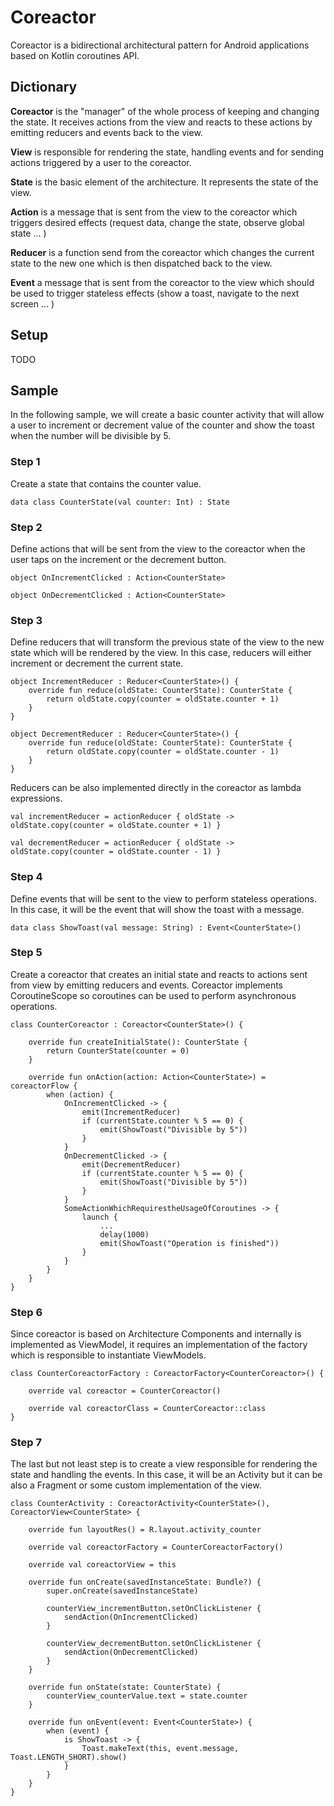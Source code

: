 
  
# Coreactor  
Coreactor is a bidirectional architectural pattern for Android applications based on Kotlin coroutines API.  
  
## Dictionary  
  
**Coreactor** is the "manager" of the whole process of keeping and changing the state. It receives actions from the view and reacts to these actions by emitting reducers and events back to the view. 
  
**View** is responsible for rendering the state, handling events and for sending actions triggered by a user to the coreactor.  
  
**State** is the basic element of the architecture. It represents the state of the view.
  
**Action** is a message that is sent from the view to the coreactor which triggers desired effects (request data, change the state, observe global state ... )  
  
**Reducer** is a function send from the coreactor which changes the current state to the new one which is then dispatched back to the view.  
  
**Event** a message that is sent from the coreactor to the view which should be used to trigger stateless effects (show a toast, navigate to the next screen ... ) 
  
## Setup

TODO

## Sample

In the following sample, we will create a basic counter activity that will allow a user to increment or decrement value of the counter and show the toast when the number will be divisible by 5.

### Step 1  
  
Create a state that contains the counter value.
```  
data class CounterState(val counter: Int) : State  
```  
  
### Step 2  
  
Define actions that will be sent from the view to the coreactor when the user taps on the increment or the decrement button.
```  
object OnIncrementClicked : Action<CounterState>  
  
object OnDecrementClicked : Action<CounterState>  
```  
  
### Step 3  
  
Define reducers that will transform the previous state of the view to the new state which will be rendered by the view. In this case, reducers will either increment or decrement the current state.
```  
object IncrementReducer : Reducer<CounterState>() {
    override fun reduce(oldState: CounterState): CounterState {
        return oldState.copy(counter = oldState.counter + 1)
    }
}

object DecrementReducer : Reducer<CounterState>() {
    override fun reduce(oldState: CounterState): CounterState {
        return oldState.copy(counter = oldState.counter - 1)
    }
}
```  
  
Reducers can be also implemented directly in the coreactor as lambda expressions. 
```  
val incrementReducer = actionReducer { oldState -> oldState.copy(counter = oldState.counter + 1) }  
  
val decrementReducer = actionReducer { oldState -> oldState.copy(counter = oldState.counter - 1) }  
```  
  
### Step 4  
  
Define events that will be sent to the view to perform stateless operations. In this case, it will be the event that will show the toast with a message.
```  
data class ShowToast(val message: String) : Event<CounterState>()  
```  
  
### Step 5  
  
Create a coreactor that creates an initial state and reacts to actions sent from view by emitting reducers and events. Coreactor implements CoroutineScope so coroutines can be used to perform asynchronous operations.
```  
class CounterCoreactor : Coreactor<CounterState>() {
    
    override fun createInitialState(): CounterState {
        return CounterState(counter = 0)
    }
    
    override fun onAction(action: Action<CounterState>) = coreactorFlow {
        when (action) {
            OnIncrementClicked -> {
                emit(IncrementReducer)
                if (currentState.counter % 5 == 0) {
                    emit(ShowToast("Divisible by 5"))
                }
            }
            OnDecrementClicked -> {
                emit(DecrementReducer)
                if (currentState.counter % 5 == 0) {
                    emit(ShowToast("Divisible by 5"))
                }
            }
            SomeActionWhichRequirestheUsageOfCoroutines -> {
                launch {
                    ...
                    delay(1000)
                    emit(ShowToast("Operation is finished"))
                }
            }
        }
    }
}
```
  
### Step 6  
  
Since coreactor is based on Architecture Components and internally is implemented as ViewModel, it requires an implementation of the factory which is responsible to instantiate ViewModels.
  
```
class CounterCoreactorFactory : CoreactorFactory<CounterCoreactor>() {
    
    override val coreactor = CounterCoreactor()
    
    override val coreactorClass = CounterCoreactor::class
}  
```
  
### Step 7   
The last but not least step is to create a view responsible for rendering the state and handling the events. In this case, it will be an Activity but it can be also a Fragment or some custom implementation of the view.  
  
```  
class CounterActivity : CoreactorActivity<CounterState>(), CoreactorView<CounterState> {

    override fun layoutRes() = R.layout.activity_counter

    override val coreactorFactory = CounterCoreactorFactory()
    
    override val coreactorView = this

    override fun onCreate(savedInstanceState: Bundle?) {
        super.onCreate(savedInstanceState)
    
        counterView_incrementButton.setOnClickListener {
            sendAction(OnIncrementClicked)
        }

        counterView_decrementButton.setOnClickListener {
            sendAction(OnDecrementClicked)
        }
    }

    override fun onState(state: CounterState) {
        counterView_counterValue.text = state.counter
    }

    override fun onEvent(event: Event<CounterState>) {
        when (event) {
            is ShowToast -> {
                Toast.makeText(this, event.message, Toast.LENGTH_SHORT).show()
            }
        }
    }
}
```
